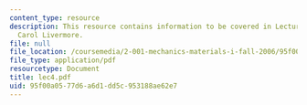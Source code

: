 ```yaml
---
content_type: resource
description: This resource contains information to be covered in Lecture 4 by Prof.
  Carol Livermore.
file: null
file_location: /coursemedia/2-001-mechanics-materials-i-fall-2006/95f00a0577d6a6d1dd5c953188ae62e7_lec4.pdf
file_type: application/pdf
resourcetype: Document
title: lec4.pdf
uid: 95f00a05-77d6-a6d1-dd5c-953188ae62e7
---
```


